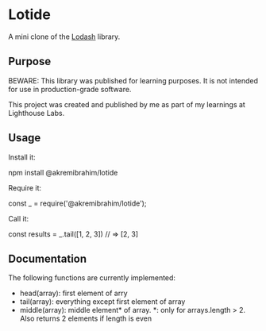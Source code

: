# Lotide

A mini clone of the [Lodash](https://lodash.com/) library.

## Purpose

BEWARE: This library was published for learning purposes. It is not intended for use in production-grade software.

This project was created and published by me as part of my learnings at Lighthouse Labs. 

## Usage

Install it:

npm install @akremibrahim/lotide

Require it:

const _ = require('@akremibrahim/lotide');

Call it:

const results = _.tail([1, 2, 3]) // => [2, 3]

## Documentation

The following functions are currently implemented:

* head(array): first element of arry
* tail(array): everything except first element of array
* middle(array): middle element* of array. *: only for arrays.length > 2. Also returns 2 elements if length is even